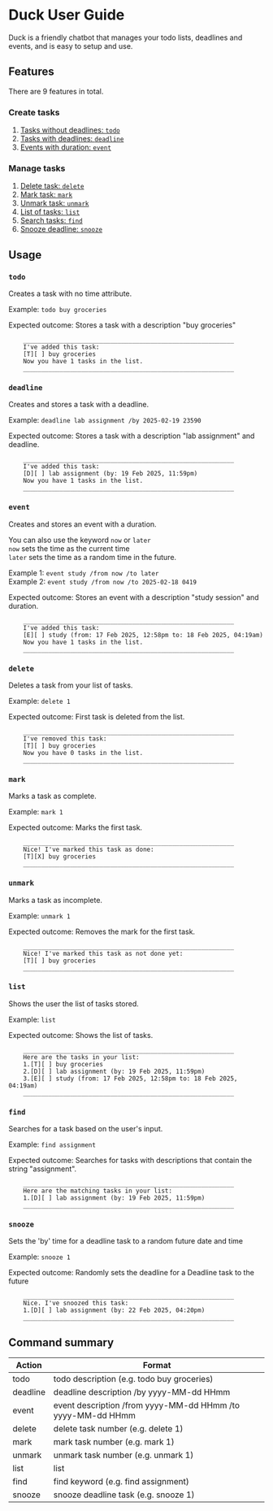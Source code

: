 # Duck User Guide

Duck is a friendly chatbot that manages your todo lists, deadlines and events,
and is easy to setup and use. 

## Features
There are 9 features in total.

### Create tasks
1. [Tasks without deadlines: `todo`](#todo)
2. [Tasks with deadlines: `deadline`](#deadline)
3. [Events with duration: `event`](#event)

### Manage tasks
1. [Delete task: `delete`](#delete)
2. [Mark task: `mark`](#mark)
3. [Unmark task: `unmark`](#unmark)
4. [List of tasks: `list`](#list)
5. [Search tasks: `find`](#find)
6. [Snooze deadline: `snooze`](#snooze)

## Usage
### `todo`

Creates a task with no time attribute.

Example: `todo buy groceries`

Expected outcome: Stores a task with a description "buy groceries"

```
    __________________________________________________________
    I've added this task:
    [T][ ] buy groceries
    Now you have 1 tasks in the list.
    __________________________________________________________
```

### `deadline`

Creates and stores a task with a deadline.

Example: `deadline lab assignment /by 2025-02-19 23590`

Expected outcome: Stores a task with a description "lab assignment" and deadline.

```
    __________________________________________________________
    I've added this task:
    [D][ ] lab assignment (by: 19 Feb 2025, 11:59pm)
    Now you have 1 tasks in the list.
    __________________________________________________________
```

### `event`

Creates and stores an event with a duration.

You can also use the keyword `now` or `later`  
`now` sets the time as the current time  
`later` sets the time as a random time in the future.

Example 1: `event study /from now /to later`  
Example 2: `event study /from now /to 2025-02-18 0419`

Expected outcome: Stores an event with a description "study session" and duration.

```
    __________________________________________________________
    I've added this task:
    [E][ ] study (from: 17 Feb 2025, 12:58pm to: 18 Feb 2025, 04:19am)
    Now you have 1 tasks in the list.
    __________________________________________________________
```

### `delete`

Deletes a task from your list of tasks.

Example: `delete 1`

Expected outcome: First task is deleted from the list.

```
    __________________________________________________________
    I've removed this task:
    [T][ ] buy groceries
    Now you have 0 tasks in the list.
    __________________________________________________________
```

### `mark`

Marks a task as complete.

Example: `mark 1`

Expected outcome: Marks the first task.

```
    __________________________________________________________
    Nice! I've marked this task as done:
    [T][X] buy groceries
    __________________________________________________________
```

### `unmark`

Marks a task as incomplete.

Example: `unmark 1`

Expected outcome: Removes the mark for the first task.

```
    __________________________________________________________
    Nice! I've marked this task as not done yet:
    [T][ ] buy groceries
    __________________________________________________________
```

### `list`
Shows the user the list of tasks stored.

Example: `list`

Expected outcome: Shows the list of tasks.

```
    __________________________________________________________
    Here are the tasks in your list:
    1.[T][ ] buy groceries
    2.[D][ ] lab assignment (by: 19 Feb 2025, 11:59pm)
    3.[E][ ] study (from: 17 Feb 2025, 12:58pm to: 18 Feb 2025, 04:19am)
    __________________________________________________________
```

### `find`

Searches for a task based on the user's input.

Example: `find assignment`

Expected outcome: Searches for tasks with descriptions that contain the string "assignment".

```
    __________________________________________________________
    Here are the matching tasks in your list:
    1.[D][ ] lab assignment (by: 19 Feb 2025, 11:59pm)
    __________________________________________________________
```

### `snooze`

Sets the 'by' time for a deadline task to a random future date and time

Example: `snooze 1`

Expected outcome: Randomly sets the deadline for a Deadline task to the future

```
    __________________________________________________________
    Nice. I've snoozed this task:
    1.[D][ ] lab assignment (by: 22 Feb 2025, 04:20pm)
    __________________________________________________________
```

## Command summary

| Action   | Format                                                      |
|----------|-------------------------------------------------------------|
| todo     | todo description (e.g. todo buy groceries)                  |
| deadline | deadline description /by yyyy-MM-dd HHmm                    |
| event    | event description /from yyyy-MM-dd HHmm /to yyyy-MM-dd HHmm |
| delete   | delete task number (e.g. delete 1)                          |
| mark     | mark task number (e.g. mark 1)                              |
| unmark   | unmark task number (e.g. unmark 1)                          |
| list     | list                                                        |
| find     | find keyword (e.g. find assignment)                         |
| snooze   | snooze deadline task (e.g. snooze 1)                        |

